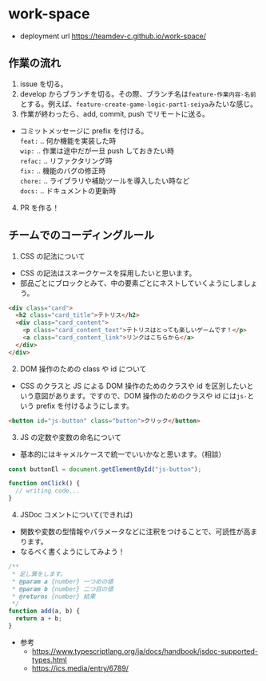 # work-space

- deployment url
  https://teamdev-c.github.io/work-space/

## 作業の流れ

1. issue を切る。
2. develop からブランチを切る。その際、ブランチ名は`feature-作業内容-名前`とする。例えば、`feature-create-game-logic-part1-seiya`みたいな感じ。
3. 作業が終わったら、add, commit, push でリモートに送る。

- コミットメッセージに prefix を付ける。  
  `feat:` .. 何か機能を実装した時  
  `wip:` .. 作業は途中だが一旦 push しておきたい時  
  `refac:` .. リファクタリング時  
  `fix:` .. 機能のバグの修正時  
  `chore:` .. ライブラリや補助ツールを導入したい時など  
  `docs:` .. ドキュメントの更新時

4. PR を作る！

## チームでのコーディングルール

1. CSS の記法について

- CSS の記法はスネークケースを採用したいと思います。
- 部品ごとにブロックとみて、中の要素ごとにネストしていくようにしましょう。

```html
<div class="card">
  <h2 class="card_title">テトリス</h2>
  <div class="card_content">
    <p class="card_content_text">テトリスはとっても楽しいゲームです！</p>
    <a class="card_content_link">リンクはこちらから</a>
  </div>
</div>
```

2. DOM 操作のための class や id について

- CSS のクラスと JS による DOM 操作のためのクラスや id を区別したいという意図があります。ですので、DOM 操作のためのクラスや id には`js-`という prefix を付けるようにします。

```html
<button id="js-button" class="button">クリック</button>
```

3. JS の定数や変数の命名について

- 基本的にはキャメルケースで統一でいいかなと思います。（相談）

```js
const buttonEl = document.getElementById("js-button");

function onClick() {
  // writing code...
}
```

4. JSDoc コメントについて(できれば)

- 関数や変数の型情報やパラメータなどに注釈をつけることで、可読性が高まります。
- なるべく書くようにしてみよう！

```js
/**
 * 足し算をします。
 * @param a {number} 一つめの値
 * @param b {number} 二つ目の値
 * @returns {number} 結果
 */
function add(a, b) {
  return a + b;
}
```

- 参考
  - https://www.typescriptlang.org/ja/docs/handbook/jsdoc-supported-types.html
  - https://ics.media/entry/6789/
